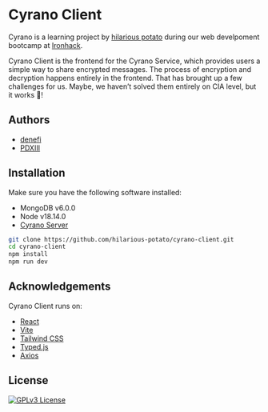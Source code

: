 
# Cyrano Client

Cyrano is a learning project by [hilarious potato](https://github.com/hilarious-potato) during our web develpoment bootcamp at [Ironhack](https://www.ironhack.com/). 

Cyrano Client is the frontend for the Cyrano Service, which provides users a simple way to share encrypted messages. The process of encryption and decryption happens entirely in the frontend. That has brought up a few challenges for us. Maybe, we haven’t solved them entirely on CIA level, but it works 💪!




## Authors

- [denefi](https://www.github.com/denefi)
- [PDXIII](https://www.github.com/pdxiii)


## Installation

Make sure you have the following software installed:

- MongoDB v6.0.0
- Node v18.14.0
- [Cyrano Server](https://github.com/hilarious-potato/cyrano-server)


```bash
git clone https://github.com/hilarious-potato/cyrano-client.git
cd cyrano-client
npm install
npm run dev
```
    
## Acknowledgements

Cyrano Client runs on:

 - [React](https://react.dev/)
 - [Vite](https://vitejs.dev/)
 - [Tailwind CSS](https://tailwindcss.com/)
 - [Typed.js](https://mattboldt.github.io/typed.js/docs/)
 - [Axios](https://axios-http.com/)


## License

[![GPLv3 License](https://img.shields.io/badge/License-GPL%20v3-yellow.svg)](https://opensource.org/licenses/)

